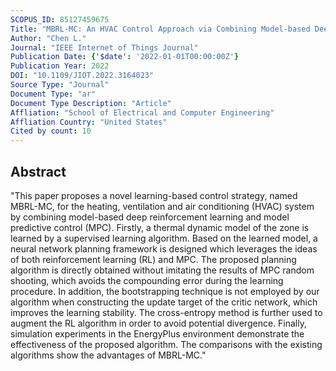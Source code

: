 ```yaml
---
SCOPUS_ID: 85127459675
Title: "MBRL-MC: An HVAC Control Approach via Combining Model-based Deep Reinforcement Learning and Model Predictive Control"
Author: "Chen L."
Journal: "IEEE Internet of Things Journal"
Publication Date: {'$date': '2022-01-01T00:00:00Z'}
Publication Year: 2022
DOI: "10.1109/JIOT.2022.3164023"
Source Type: "Journal"
Document Type: "ar"
Document Type Description: "Article"
Affliation: "School of Electrical and Computer Engineering"
Affliation Country: "United States"
Cited by count: 10
---
```


## Abstract
"This paper proposes a novel learning-based control strategy, named MBRL-MC, for the heating, ventilation and air conditioning (HVAC) system by combining model-based deep reinforcement learning and model predictive control (MPC). Firstly, a thermal dynamic model of the zone is learned by a supervised learning algorithm. Based on the learned model, a neural network planning framework is designed which leverages the ideas of both reinforcement learning (RL) and MPC. The proposed planning algorithm is directly obtained without imitating the results of MPC random shooting, which avoids the compounding error during the learning procedure. In addition, the bootstrapping technique is not employed by our algorithm when constructing the update target of the critic network, which improves the learning stability. The cross-entropy method is further used to augment the RL algorithm in order to avoid potential divergence. Finally, simulation experiments in the EnergyPlus environment demonstrate the effectiveness of the proposed algorithm. The comparisons with the existing algorithms show the advantages of MBRL-MC."
